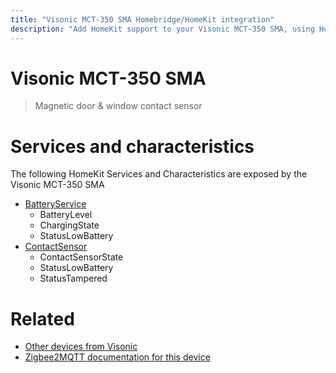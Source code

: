 ```yaml
---
title: "Visonic MCT-350 SMA Homebridge/HomeKit integration"
description: "Add HomeKit support to your Visonic MCT-350 SMA, using Homebridge, Zigbee2MQTT and homebridge-z2m."
---
```

<!---
This file has been GENERATED using src/docgen/docgen.ts
DO NOT EDIT THIS FILE MANUALLY!
-->
# Visonic MCT-350 SMA
> Magnetic door & window contact sensor


# Services and characteristics
The following HomeKit Services and Characteristics are exposed by
the Visonic MCT-350 SMA

* [BatteryService](../../battery.md)
  * BatteryLevel
  * ChargingState
  * StatusLowBattery
* [ContactSensor](../../sensors.md)
  * ContactSensorState
  * StatusLowBattery
  * StatusTampered


# Related
* [Other devices from Visonic](../index.md#visonic)
* [Zigbee2MQTT documentation for this device](https://www.zigbee2mqtt.io/devices/MCT-350_SMA.html)